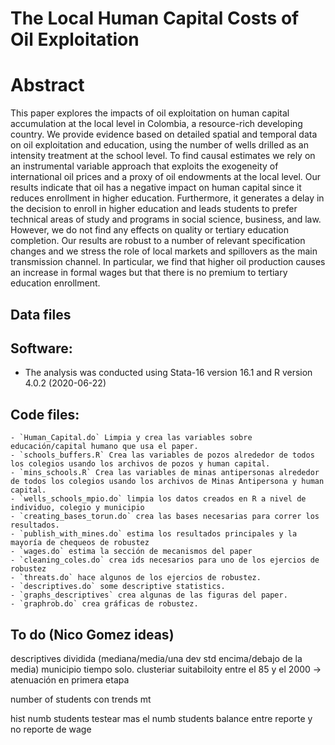 # The Local Human Capital Costs of Oil Exploitation





# Abstract

This paper explores the impacts of oil exploitation on human capital accumulation at the local level in Colombia, a resource-rich developing country. We provide evidence based on detailed spatial and temporal data on oil exploitation and education, using the number of wells drilled as an intensity treatment at the school level. To find causal estimates we rely on an instrumental variable approach that exploits the exogeneity of international oil prices and a proxy of oil endowments at the local level. Our results indicate that oil has a negative impact on human capital since it reduces enrollment in higher education. Furthermore, it generates a delay in the decision to enroll in higher education and leads students to prefer technical areas of study and programs in social science, business, and law. However, we do not find any effects on quality or tertiary education completion. Our results are robust to a number of relevant specification changes and we stress the role of local markets and spillovers as the main transmission channel. In particular, we find that higher oil production causes an increase in formal wages but that there is no premium to tertiary education enrollment. 


## Data files





## Software:

- The analysis was conducted using Stata-16 version 16.1 and R version 4.0.2 (2020-06-22)


## Code files:

	- `Human_Capital.do` Limpia y crea las variables sobre educación/capital humano que usa el paper.
	- `schools_buffers.R` Crea las variables de pozos alrededor de todos los colegios usando los archivos de pozos y human capital.
	- `mins_schools.R` Crea las variables de minas antipersonas alrededor de todos los colegios usando los archivos de Minas Antipersona y human capital.
	- `wells_schools_mpio.do` limpia los datos creados en R a nivel de individuo, colegio y municipio
	- `creating_bases_torun.do` crea las bases necesarias para correr los resultados. 
	- `publish_with_mines.do` estima los resultados principales y la mayoría de chequeos de robustez
	- `wages.do` estima la sección de mecanismos del paper
	- `cleaning_coles.do` crea ids necesarios para uno de los ejercios de robustez
	- `threats.do` hace algunos de los ejercios de robustez.
	- `descriptives.do` some descriptive statistics.
	- `graphs_descriptives` crea algunas de las figuras del paper.
	- `graphrob.do` crea gráficas de robustez.






## To do (Nico Gomez ideas)

descriptives dividida (mediana/media/una dev std encima/debajo de la media)
municipio tiempo solo. 
clusteriar
suitabiloity entre el 85 y el 2000 -> atenuación en primera etapa

number of students con trends mt

hist numb students
testear mas el numb students
balance entre reporte y no reporte de wage























